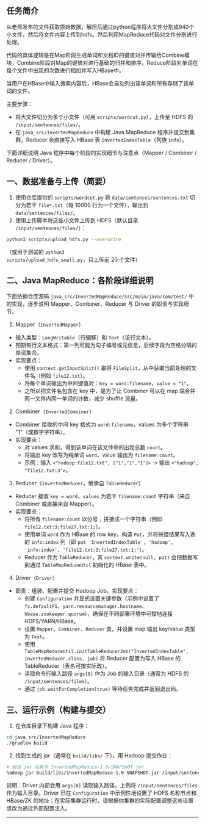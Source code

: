 ## 任务简介

从老师发布的文件获取原始数据，解压后通过python程序将大文件分割成940个小文件，然后将文件内容上传到hdfs。然后利用MapReduce代码对文件分别进行处理。

代码的具体逻辑是在Map阶段生成单词和文档ID的键值对并传输给Combine模块，Combine阶段对Map的键值对进行基础的归并和排序，Reduce阶段对单词在每个文件中出现的次数进行相加并写入HBase中。

当用户在HBase中输入搜索内容后，HBase会自动列出该单词和所有存储了该单词的文件。


主要步骤：

- 将大文件切分为多个小文件（可用 `scripts/wordcut.py`），上传至 HDFS 的 `/input/sentences/files/`。
- 在 `java_src/InvertedMapReduce` 中构建 Java MapReduce 程序并提交到集群，Reducer 会直接写入 HBase 表 `InvertedIndexTable`（列族 `info`）。

下面详细说明 Java 程序中每个阶段的实现细节与注意点（Mapper / Combiner / Reducer / Driver）。

## 一、数据准备与上传（简要）

1. 使用仓库提供的 `scripts/wordcut.py` 将 `data/sentences/sentences.txt` 切分为若干 `file*.txt`（每 10000 行为一个文件），输出到 `data/sentences/files/`。
2. 使用上传脚本将这些小文件上传到 HDFS（默认目录 `/input/sentences/files/`）：

```bash
python3 scripts/upload_hdfs.py --overwrite
```

（或用于测试的 `python3 scripts/upload_hdfs_small.py`，只上传前 20 个文件）

## 二、Java MapReduce：各阶段详细说明

下面依据仓库源码 `java_src/InvertedMapReduce/src/main/java/com/test/` 中的实现，逐步说明 Mapper、Combiner、Reducer 与 Driver 的职责与实现细节。

1) Mapper（`InvertedMapper`）

- 输入类型：`LongWritable`（行偏移）和 `Text`（该行文本）。
- 预期每行文本格式：第一列可能为句子编号或元信息，后续字段为空格分隔的单词集合。
- 实现要点：
  - 使用 `context.getInputSplit()` 取得 `FileSplit`，从中获取当前处理的文件名（例如 `file12.txt`）。
  - 将每个单词输出为中间键值对：`key = word:filename`，`value = "1"`。
  - 之所以把文件名包含在 key 中，是为了让 Combiner 可以在 map 端合并同一文件内同一单词的计数，减少 shuffle 流量。

2) Combiner（`InvertedCombiner`）

- Combiner 接收的中间 key 格式为 `word:filename`，values 为多个字符串 "1"（或数字字符串）。
- 实现要点：
  - 对 values 求和，得到该单词在该文件中的出现总数 `count`。
  - 将输出 key 改写为纯单词 `word`，value 输出为 `filename:count`。
  - 示例：输入 `<"hadoop:file12.txt", ["1","1","1"]>` → 输出 `<"hadoop", "file12.txt:3">`。

3) Reducer（`InvertedReducer`，继承自 `TableReducer`）

- Reducer 接收 `key = word`，`values` 为若干 `filename:count` 字符串（来自 Combiner 或直接来自 Mapper）。
- 实现要点：
  - 将所有 `filename:count` 以分号 `;` 拼接成一个字符串（例如 `file12.txt:3;file27.txt:1;`）。
  - 使用单词 `word` 作为 HBase 的 row key，构造 `Put`，并将拼接结果写入表的 `info:index` 列（即 `put 'InvertedIndexTable', 'hadoop', 'info:index', 'file12.txt:3;file27.txt:1;'`）。
  - Reducer 作为 `TableReducer`，其 `context.write(null, put)` 会把数据写到通过 `TableMapReduceUtil` 初始化的 HBase 表中。

4) Driver（`Driver`）

- 职责：组装、配置并提交 Hadoop Job。实现要点：
  - 创建 `Configuration` 并显式设置关键参数（示例中设置了 `fs.defaultFS`、`yarn.resourcemanager.hostname`、`hbase.zookeeper.quorum`），确保在不同部署环境中可控地连接 HDFS/YARN/HBase。
  - 设置 `Mapper`、`Combiner`、`Reducer` 类，并设置 map 输出 key/value 类型为 `Text`。
  - 使用 `TableMapReduceUtil.initTableReducerJob("InvertedIndexTable", InvertedReducer.class, job)` 将 Reducer 配置为写入 HBase 的 TableReducer（表名可按实际改）。
  - 读取命令行输入路径 `args[0]` 作为 Job 的输入目录（通常为 HDFS 的 `/input/sentences/files`）。
  - 通过 `job.waitForCompletion(true)` 等待任务完成并返回退出码。

## 三、运行示例（构建与提交）

1. 在仓库目录下构建 Java 程序：

```bash
cd java_src/InvertedMapReduce
./gradlew build
```

2. 找到生成的 jar（通常在 `build/libs/` 下），用 Hadoop 提交作业：

```bash
# 假设 jar 名称为 InvertedMapReduce-1.0-SNAPSHOT.jar
hadoop jar build/libs/InvertedMapReduce-1.0-SNAPSHOT.jar /input/sentences/files
```

说明：Driver 内部会用 `args[0]` 读取输入路径，上例将 `/input/sentences/files` 作为输入目录。Driver 已在 `Configuration` 中示例性地设置了 HDFS 名称节点和 HBase/ZK 的地址；在实际集群运行时，请根据你集群的实际配置调整这些设置或改为通过外部配置注入。

---
